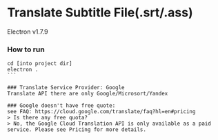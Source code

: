 # Translate Subtitle File(.srt/.ass)
Electron v1.7.9

### How to run
````
cd [into project dir]
electron .
```

### Translate Service Provider: Google
Translate API there are only Google/Microsort/Yandex

### Google doesn't have free quote:
see FAQ: https://cloud.google.com/translate/faq?hl=en#pricing
> Is there any free quota?
> No, the Google Cloud Translation API is only available as a paid service. Please see Pricing for more details.
